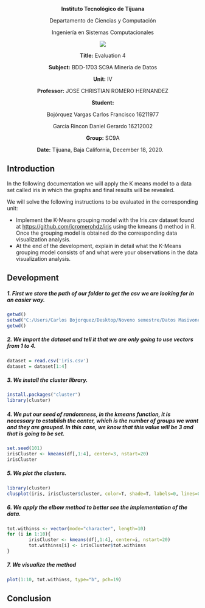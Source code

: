 <div align="center">

**Instituto Tecnológico de Tijuana**

Departamento de Ciencias y Computación

Ingeniería en Sistemas Computacionales
 
 [![](https://upload.wikimedia.org/wikipedia/commons/2/2e/ITT.jpg)](https://upload.wikimedia.org/wikipedia/commons/2/2e/ITT.jpg)

**Title:**
Evaluation 4

**Subject:**
BDD-1703 SC9A Minería de Datos

**Unit:**
 IV

**Professor:**
JOSE CHRISTIAN ROMERO HERNANDEZ

**Student:**

Bojórquez Vargas Carlos Francisco
16211977

Garcia Rincon Daniel Gerardo 
16212002

**Group:**
SC9A

**Date:**
Tijuana, Baja California, December 18, 2020. 
</div>


## Introduction
In the following documentation we will apply the K means model to a data set called iris in which the graphs and final results will be revealed.

We will solve the following instructions to be evaluated in the corresponding unit:
- Implement the K-Means grouping model with the Iris.csv dataset found at https://github.com/jcromerohdz/iris using the kmeans () method in R. Once the grouping model is obtained do the corresponding data visualization analysis.
- At the end of the development, explain in detail what the K-Means grouping model consists of and what were your observations in the data visualization analysis.


## Development

##### 1. First we store the path of our folder to get the csv we are looking for in an easier way.
```r
getwd()
setwd("C:/Users/Carlos Bojorquez/Desktop/Noveno semestre/Datos Masivones/iris-master")
getwd()
```

##### 2. We import the dataset and tell it that we are only going to use vectors from 1 to 4.
```r
dataset = read.csv('iris.csv')
dataset = dataset[1:4]
```

##### 3. We install the cluster library.
```r
install.packages("cluster")
library(cluster)
```

##### 4. We put our seed of randomness, in the kmeans function, it is necessary to establish the center, which is the number of groups we want and they are grouped. In this case, we know that this value will be 3 and that is going to be set.
```r
set.seed(101)
irisCluster <- kmeans(df[,1:4], center=3, nstart=20)
irisCluster
```

##### 5. We plot the clusters.
```r
library(cluster)
clusplot(iris, irisCluster$cluster, color=T, shade=T, labels=0, lines=0)
```


##### 6. We apply the elbow method to better see the implementation of the data.
```r
tot.withinss <- vector(mode="character", length=10)
for (i in 1:10){
        irisCluster <- kmeans(df[,1:4], center=i, nstart=20)
        tot.withinss[i] <- irisCluster$tot.withinss
}
```

##### 7. We visualize the method
```r
plot(1:10, tot.withinss, type="b", pch=19)
```

## Conclusion
